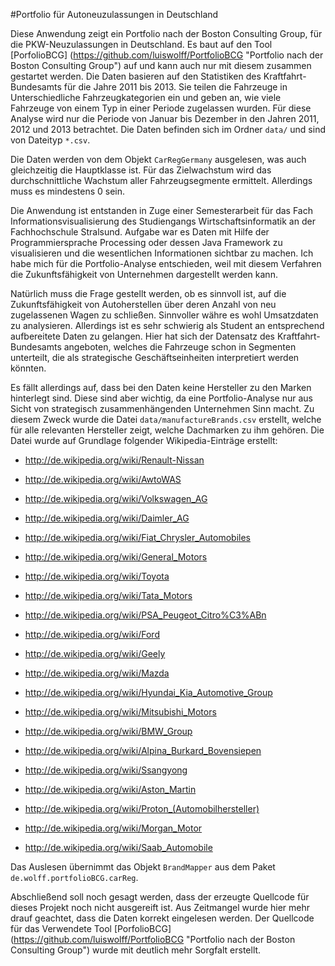 #Portfolio f&uuml;r Autoneuzulassungen in Deutschland

Diese Anwendung zeigt ein Portfolio nach der Boston Consulting Group, f&uuml;r die PKW-Neuzulassungen in Deutschland. Es baut auf den Tool [PorfolioBCG] (https://github.com/luiswolff/PortfolioBCG "Portfolio nach der Boston Consulting Group") auf und kann auch nur mit diesem zusammen gestartet werden. Die Daten basieren auf den Statistiken des Kraftfahrt-Bundesamts f&uuml;r die Jahre 2011 bis 2013. Sie teilen die Fahrzeuge in Unterschiedliche Fahrzeugkategorien ein und geben an, wie viele Fahrzeuge von einem Typ in einer Periode zugelassen wurden. F&uuml;r diese Analyse wird nur die Periode von Januar bis Dezember in den Jahren 2011, 2012 und 2013 betrachtet. Die Daten befinden sich im Ordner `data/` und sind von Dateityp `*.csv`. 

Die Daten werden von dem Objekt `CarRegGermany` ausgelesen, was auch gleichzeitig die Hauptklasse ist. F&uuml;r das Zielwachstum wird das durchschnittliche Wachstum aller Fahrzeugsegmente ermittelt. Allerdings muss es mindestens 0 sein.

Die Anwendung ist entstanden in Zuge einer Semesterarbeit f&uuml;r das Fach Informationsvisualisierung des Studiengangs Wirtschaftsinformatik an der Fachhochschule Stralsund. Aufgabe war es Daten mit Hilfe der Programmiersprache Processing oder dessen Java Framework zu visualisieren und die wesentlichen Informationen sichtbar zu machen. Ich habe mich f&uuml;r die Portfolio-Analyse entschieden, weil mit diesem Verfahren die Zukunftsf&auml;higkeit von Unternehmen dargestellt werden kann. 

Nat&uuml;rlich muss die Frage gestellt werden, ob es sinnvoll ist, auf die Zukunftsf&auml;higkeit von Autoherstellen &uuml;ber deren Anzahl von neu zugelassenen Wagen zu schlie&szlig;en. Sinnvoller w&auml;hre es wohl Umsatzdaten zu analysieren. Allerdings ist es sehr schwierig als Student an entsprechend aufbereitete Daten zu gelangen. Hier hat sich der Datensatz des Kraftfahrt-Bundesamts angeboten, welches die Fahrzeuge schon in Segmenten unterteilt, die als strategische Gesch&auml;ftseinheiten interpretiert werden k&ouml;nnten.

Es f&auml;llt allerdings auf, dass bei den Daten keine Hersteller zu den Marken hinterlegt sind. Diese sind aber wichtig, da eine Portfolio-Analyse nur aus Sicht von strategisch zusammenh&auml;ngenden Unternehmen Sinn macht. Zu diesem Zweck wurde die Datei `data/manufactureBrands.csv` erstellt, welche f&uuml;r alle relevanten Hersteller zeigt, welche Dachmarken zu ihm geh&ouml;ren. Die Datei wurde auf Grundlage folgender Wikipedia-Eintr&auml;ge erstellt:

* http://de.wikipedia.org/wiki/Renault-Nissan

* http://de.wikipedia.org/wiki/AwtoWAS

* http://de.wikipedia.org/wiki/Volkswagen_AG

* http://de.wikipedia.org/wiki/Daimler_AG

* http://de.wikipedia.org/wiki/Fiat_Chrysler_Automobiles

* http://de.wikipedia.org/wiki/General_Motors

* http://de.wikipedia.org/wiki/Toyota

* http://de.wikipedia.org/wiki/Tata_Motors

* http://de.wikipedia.org/wiki/PSA_Peugeot_Citro%C3%ABn

* http://de.wikipedia.org/wiki/Ford

* http://de.wikipedia.org/wiki/Geely

* http://de.wikipedia.org/wiki/Mazda

* http://de.wikipedia.org/wiki/Hyundai_Kia_Automotive_Group

* http://de.wikipedia.org/wiki/Mitsubishi_Motors

* http://de.wikipedia.org/wiki/BMW_Group

* http://de.wikipedia.org/wiki/Alpina_Burkard_Bovensiepen

* http://de.wikipedia.org/wiki/Ssangyong

* http://de.wikipedia.org/wiki/Aston_Martin

* http://de.wikipedia.org/wiki/Proton_(Automobilhersteller)

* http://de.wikipedia.org/wiki/Morgan_Motor

* http://de.wikipedia.org/wiki/Saab_Automobile

Das Auslesen &uuml;bernimmt das Objekt `BrandMapper` aus dem Paket `de.wolff.portfolioBCG.carReg`.

Abschlie&szlig;end soll noch gesagt werden, dass der erzeugte Quellcode f&uuml;r dieses Projekt noch nicht ausgereift ist. Aus Zeitmangel wurde hier mehr drauf geachtet, dass die Daten korrekt eingelesen werden. Der Quellcode f&uuml;r das Verwendete Tool [PorfolioBCG] (https://github.com/luiswolff/PortfolioBCG "Portfolio nach der Boston Consulting Group") wurde mit deutlich mehr Sorgfalt erstellt.
